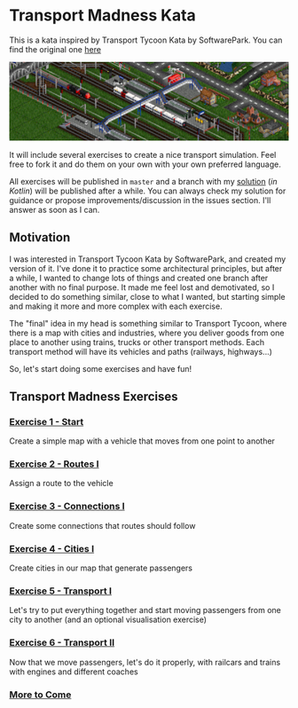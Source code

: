 # Transport Madness Kata

This is a kata inspired by Transport Tycoon Kata by SoftwarePark. You can find the original
one [here](https://github.com/Softwarepark/exercises/blob/master/transport-tycoon.md)

<kbd> <img src="readme/main_header.png" /> </kbd>

It will include several exercises to create a nice transport simulation. Feel free to fork it and do them on your own
with your own preferred language.

All exercises will be published in `master` and a branch with
my [solution](https://github.com/caay2000/transport-madness-kata/tree/solution) (_in Kotlin_) will be published after a
while. You can always check my solution for guidance or propose improvements/discussion in the issues section. I'll
answer as soon as I can.

## Motivation

I was interested in Transport Tycoon Kata by SoftwarePark, and created my version of it. I've done it to practice some
architectural principles, but after a while, I wanted to change lots of things and created one branch after another with
no final purpose. It made me feel lost and demotivated, so I decided to do something similar, close to what I wanted,
but starting simple and making it more and more complex with each exercise.

The "final" idea in my head is something similar to Transport Tycoon, where there is a map with cities and industries,
where you deliver goods from one place to another using trains, trucks or other transport methods. Each transport method
will have its vehicles and paths (railways, highways...)

So, let's start doing some exercises and have fun!

## Transport Madness Exercises

### [Exercise 1 - Start](readme/exercise-1.md)

Create a simple map with a vehicle that moves from one point to another

### [Exercise 2 - Routes I](readme/exercise-2.md)

Assign a route to the vehicle

### [Exercise 3 - Connections I](readme/exercise-3.md)

Create some connections that routes should follow

### [Exercise 4 - Cities I](readme/exercise-4.md)

Create cities in our map that generate passengers

### [Exercise 5 - Transport I](readme/exercise-5.md)

Let's try to put everything together and start moving passengers from one city to another (and an optional visualisation exercise)

### [Exercise 6 - Transport II](readme/exercise-6.md)

Now that we move passengers, let's do it properly, with railcars and trains with engines and different coaches 

### [More to Come](README.md)
